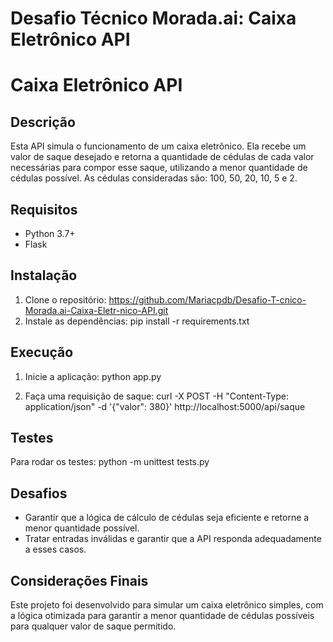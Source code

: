 # Desafio Técnico Morada.ai: Caixa Eletrônico API

# Caixa Eletrônico API

## Descrição
Esta API simula o funcionamento de um caixa eletrônico. Ela recebe um valor de saque desejado e retorna a quantidade de cédulas de cada valor necessárias para compor esse saque, utilizando a menor quantidade de cédulas possível. As cédulas consideradas são: 100, 50, 20, 10, 5 e 2.

## Requisitos
- Python 3.7+
- Flask

## Instalação
1. Clone o repositório:
https://github.com/Mariacpdb/Desafio-T-cnico-Morada.ai-Caixa-Eletr-nico-API.git
2. Instale as dependências:
pip install -r requirements.txt

## Execução
1. Inicie a aplicação:
python app.py

2. Faça uma requisição de saque:
curl -X POST -H "Content-Type: application/json" -d '{"valor": 380}' http://localhost:5000/api/saque


## Testes
Para rodar os testes:
python -m unittest tests.py

## Desafios
- Garantir que a lógica de cálculo de cédulas seja eficiente e retorne a menor quantidade possível.
- Tratar entradas inválidas e garantir que a API responda adequadamente a esses casos.

## Considerações Finais
Este projeto foi desenvolvido para simular um caixa eletrônico simples, com a lógica otimizada para garantir a menor quantidade de cédulas possíveis para qualquer valor de saque permitido.


